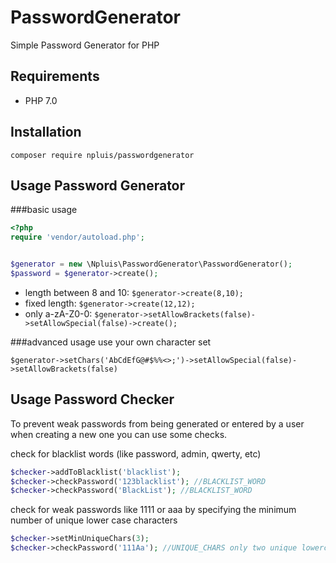 # PasswordGenerator
Simple Password Generator for PHP

Requirements
---------------
* PHP 7.0

Installation
---------------
`composer require npluis/passwordgenerator`

Usage Password Generator
---------------

###basic usage

```php
<?php
require 'vendor/autoload.php';


$generator = new \Npluis\PasswordGenerator\PasswordGenerator();
$password = $generator->create();
```

* length between 8 and 10: 
`$generator->create(8,10);`
* fixed length: 
`$generator->create(12,12);`
* only a-zA-Z0-0:
`$generator->setAllowBrackets(false)->setAllowSpecial(false)->create();`

###advanced usage
use your own character set

`$generator->setChars('AbCdEfG@#$%%<>;')->setAllowSpecial(false)->setAllowBrackets(false)`

Usage Password Checker
---------------
To prevent weak passwords from being generated or entered by a user when creating a new one you can use some checks. 

check for blacklist words (like password, admin, qwerty, etc)
```php
$checker->addToBlacklist('blacklist');
$checker->checkPassword('123blacklist'); //BLACKLIST_WORD
$checker->checkPassword('BlackList'); //BLACKLIST_WORD
```

check for weak passwords like 1111 or aaa by specifying the minimum number of unique lower case characters
```php
$checker->setMinUniqueChars(3);
$checker->checkPassword('111Aa'); //UNIQUE_CHARS only two unique lowercase chars a and 1 